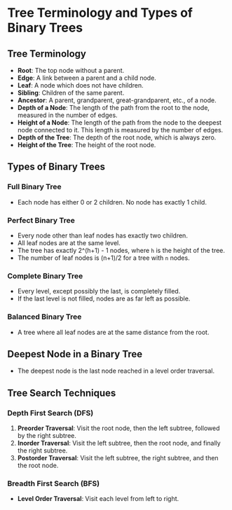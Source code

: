 # Tree Terminology and Types of Binary Trees

## Tree Terminology

- **Root**: The top node without a parent.
- **Edge**: A link between a parent and a child node.
- **Leaf**: A node which does not have children.
- **Sibling**: Children of the same parent.
- **Ancestor**: A parent, grandparent, great-grandparent, etc., of a node.
- **Depth of a Node**: The length of the path from the root to the node, measured in the number of edges.
- **Height of a Node**: The length of the path from the node to the deepest node connected to it. This length is measured by the number of edges.
- **Depth of the Tree**: The depth of the root node, which is always zero.
- **Height of the Tree**: The height of the root node.

## Types of Binary Trees

### Full Binary Tree
- Each node has either 0 or 2 children. No node has exactly 1 child.

### Perfect Binary Tree
- Every node other than leaf nodes has exactly two children.
- All leaf nodes are at the same level.
- The tree has exactly 2^(h+1) - 1 nodes, where `h` is the height of the tree.
- The number of leaf nodes is (n+1)/2 for a tree with `n` nodes.

### Complete Binary Tree
- Every level, except possibly the last, is completely filled.
- If the last level is not filled, nodes are as far left as possible.

### Balanced Binary Tree
- A tree where all leaf nodes are at the same distance from the root.

## Deepest Node in a Binary Tree
- The deepest node is the last node reached in a level order traversal.

## Tree Search Techniques

### Depth First Search (DFS)
1. **Preorder Traversal**: Visit the root node, then the left subtree, followed by the right subtree.
2. **Inorder Traversal**: Visit the left subtree, then the root node, and finally the right subtree.
3. **Postorder Traversal**: Visit the left subtree, the right subtree, and then the root node.

### Breadth First Search (BFS)
- **Level Order Traversal**: Visit each level from left to right.
